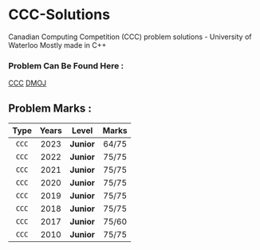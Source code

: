 # CCC-Solutions
Canadian Computing Competition (CCC) problem solutions - University of Waterloo
Mostly made in C++

### Problem Can Be Found Here :
[CCC](https://cemc.uwaterloo.ca/contests/past_contests.html) [DMOJ](https://dmoj.ca/problems/?category=4)

## Problem Marks :
| Type  | Years |   Level    | Marks |
|:-----:|:-----:|:----------:|:-----:|
| `CCC` | 2023  | **Junior** | 64/75 |
| `CCC` | 2022  | **Junior** | 75/75 |
| `CCC` | 2021  | **Junior** | 75/75 |
| `CCC` | 2020  | **Junior** | 75/75 |
| `CCC` | 2019  | **Junior** | 75/75 |
| `CCC` | 2018  | **Junior** | 75/75 |
| `CCC` | 2017  | **Junior** | 75/60 |
| `CCC` | 2010  | **Junior** | 75/75 |
